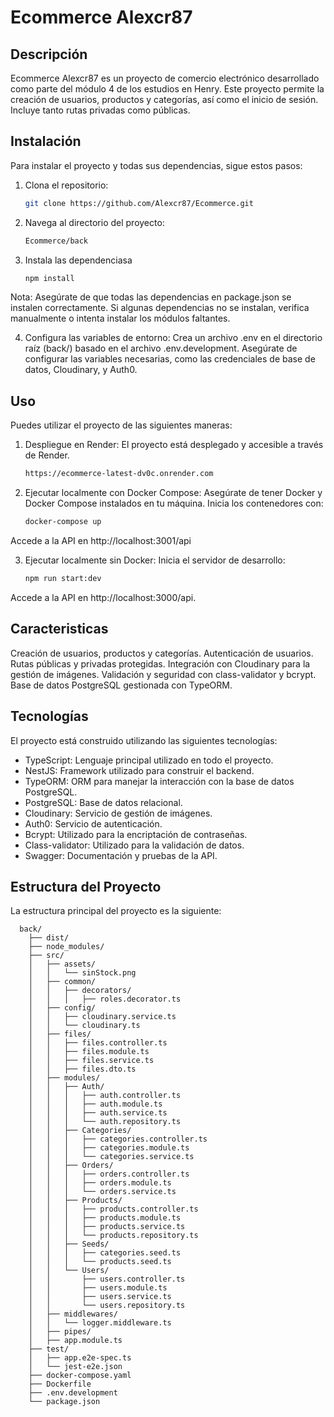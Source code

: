# Ecommerce Alexcr87

## Descripción

Ecommerce Alexcr87 es un proyecto de comercio electrónico desarrollado como parte del módulo 4 de los estudios en Henry. Este proyecto permite la creación de usuarios, productos y categorías, así como el inicio de sesión. Incluye tanto rutas privadas como públicas.

## Instalación

Para instalar el proyecto y todas sus dependencias, sigue estos pasos:

1. Clona el repositorio:
   ```bash
   git clone https://github.com/Alexcr87/Ecommerce.git
   
2. Navega al directorio del proyecto:
   ```bash
   Ecommerce/back 

3. Instala las dependenciasa
   ```bash
   npm install

Nota: Asegúrate de que todas las dependencias en package.json se instalen correctamente. Si algunas dependencias no se instalan, verifica manualmente o intenta instalar los módulos faltantes.

4. Configura las variables de entorno:
Crea un archivo .env en el directorio raíz (back/) basado en el archivo .env.development.
Asegúrate de configurar las variables necesarias, como las credenciales de base de datos, Cloudinary, y Auth0.

## Uso

Puedes utilizar el proyecto de las siguientes maneras:

1. Despliegue en Render:
   El proyecto está desplegado y accesible a través de Render.
   ```bash
   https://ecommerce-latest-dv0c.onrender.com

2. Ejecutar localmente con Docker Compose:
Asegúrate de tener Docker y Docker Compose instalados en tu máquina.
Inicia los contenedores con:
   ```bash
   docker-compose up

Accede a la API en http://localhost:3001/api

3. Ejecutar localmente sin Docker:
Inicia el servidor de desarrollo:
   ```bash
   npm run start:dev

Accede a la API en http://localhost:3000/api.

## Caracteristicas

Creación de usuarios, productos y categorías.
Autenticación de usuarios.
Rutas públicas y privadas protegidas.
Integración con Cloudinary para la gestión de imágenes.
Validación y seguridad con class-validator y bcrypt.
Base de datos PostgreSQL gestionada con TypeORM.

## Tecnologías

El proyecto está construido utilizando las siguientes tecnologías:

- TypeScript: Lenguaje principal utilizado en todo el proyecto.
- NestJS: Framework utilizado para construir el backend.
- TypeORM: ORM para manejar la interacción con la base de datos PostgreSQL.
- PostgreSQL: Base de datos relacional.
- Cloudinary: Servicio de gestión de imágenes.
- Auth0: Servicio de autenticación.
- Bcrypt: Utilizado para la encriptación de contraseñas.
- Class-validator: Utilizado para la validación de datos.
- Swagger: Documentación y pruebas de la API.

## Estructura del Proyecto

La estructura principal del proyecto es la siguiente:

```plaintext
  back/
    ├── dist/
    ├── node_modules/
    ├── src/
    │   ├── assets/
    │   │   └── sinStock.png
    │   ├── common/
    │   │   ├── decorators/
    │   │   │   ├── roles.decorator.ts
    │   ├── config/
    │   │   ├── cloudinary.service.ts
    │   │   └── cloudinary.ts
    │   ├── files/
    │   │   ├── files.controller.ts
    │   │   ├── files.module.ts
    │   │   ├── files.service.ts
    │   │   ├── files.dto.ts
    │   ├── modules/
    │   │   ├── Auth/
    │   │   │   ├── auth.controller.ts
    │   │   │   ├── auth.module.ts
    │   │   │   ├── auth.service.ts
    │   │   │   └── auth.repository.ts
    │   │   ├── Categories/
    │   │   │   ├── categories.controller.ts
    │   │   │   ├── categories.module.ts
    │   │   │   └── categories.service.ts
    │   │   ├── Orders/
    │   │   │   ├── orders.controller.ts
    │   │   │   ├── orders.module.ts
    │   │   │   └── orders.service.ts
    │   │   ├── Products/
    │   │   │   ├── products.controller.ts
    │   │   │   ├── products.module.ts
    │   │   │   ├── products.service.ts
    │   │   │   └── products.repository.ts
    │   │   ├── Seeds/
    │   │   │   ├── categories.seed.ts
    │   │   │   └── products.seed.ts
    │   │   └── Users/
    │   │       ├── users.controller.ts
    │   │       ├── users.module.ts
    │   │       ├── users.service.ts
    │   │       └── users.repository.ts
    │   ├── middlewares/
    │   │   └── logger.middleware.ts
    │   ├── pipes/
    │   ├── app.module.ts
    ├── test/
    │   ├── app.e2e-spec.ts
    │   └── jest-e2e.json
    ├── docker-compose.yaml
    ├── Dockerfile
    ├── .env.development
    └── package.json

